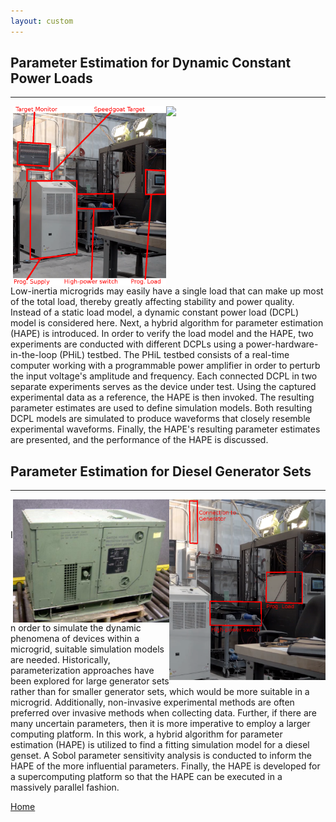 ```yaml
---
layout: custom
---
```


## Parameter Estimation for Dynamic Constant Power Loads
---

<img align="right" width="255" src="./pictures/CPL_MG_annotated.png">
<img align="right" width="245" src="./pictures/experimental_Set_Up_right_half.png">

<br/><br/>

Low-inertia microgrids may easily have a single load that can make up most of the total load, thereby greatly affecting stability and power quality. Instead of a static load model, a dynamic constant power load (DCPL) model is considered here. Next, a hybrid algorithm for parameter estimation (HAPE) is introduced. In order to verify the load model and the HAPE, two experiments are conducted with different DCPLs using a power-hardware-in-the-loop (PHiL) testbed. The PHiL testbed consists of a real-time computer working with a programmable power amplifier in order to perturb the input voltage's amplitude and frequency. Each connected DCPL in two separate experiments serves as the device under test. Using the captured experimental data as a reference, the HAPE is then invoked. The resulting parameter estimates are used to define simulation models. Both resulting DCPL models are simulated to produce waveforms that closely resemble experimental waveforms. Finally, the HAPE's resulting parameter estimates are presented, and the performance of the HAPE is discussed.

## Parameter Estimation for Diesel Generator Sets
---

<img align="right" width="250" src="./pictures/prog_load_connected_outside.png">
<img align="right" width="250" src="./pictures/MEP_802A_5k_TQG.png">

<br/><br/>

In order to simulate the dynamic phenomena of devices within a microgrid, suitable simulation models are needed.  Historically, parameterization approaches have been explored for large generator sets rather than for smaller generator sets, which would be more suitable in a microgrid.  Additionally, non-invasive experimental methods are often preferred over invasive methods when collecting data.  Further, if there are many uncertain parameters, then it is more imperative to employ a larger computing platform.  In this work, a hybrid algorithm for parameter estimation (HAPE) is utilized to find a fitting simulation model for a diesel genset.  A Sobol parameter sensitivity analysis is conducted to inform the HAPE of the more influential parameters.  Finally, the HAPE is developed for a supercomputing platform so that the HAPE can be executed in a massively parallel fashion.

[Home](./)
